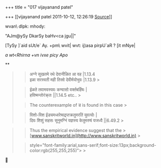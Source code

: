 +++
title = "017 vijayanand patel"

+++
[[vijayanand patel	2011-10-12, 12:26:19 [Source](https://groups.google.com/g/bvparishat/c/t66mMJhN7Vc)]]



wvan\\ dIpk: mhody:

"AJm@ySy DkarSy baHv\<ca jgu\|\|"

\[TySy \]\`aid sUt/e\` Ay. +pm\\ wvit\| wvt: ij)asa pirpU\`aR ? \[it mNye\|

*a wt\<Rhirna +vn ivxe picy Apo*

**

> 
> > 

> 
> > 
> > अग्ने सुखतमे रथे देवानीळित आ वह \|1.13.4  
> इळा सरस्वती मही तिस्रो देवीर्मयोभुवः \|1.13.9 >
> 
> > 
> > ईळते तवामवस्यवः कण्वासो वर्क्तबर्हिषः \|  
> हविष्मन्तोरंक्र्तः \|\|1.14.5 etc.. >
> 
> > 
> >   
> > 
> > 
> > The counterexample of ड is found in this case >
> 
> > 
> > विशो-विश ईड्यमध्वरेष्वद्र्प्तक्रतुमरतिं युवत्योः \|  
> दिवः शिशुं सहसः सूनुमग्निं यज्ञस्य केतुमरुषं यजध्यै \|\|6.49.2 >
> 
> > 
> >   
> > 
> > 

> 
> > 
> > Thus the empirical evidence suggest that the > [www.sanskritworld.in](http://www.sanskritworld.in) >
> 
> >  style="font-family:arial,sans-serif;font-size:13px;background-color:rgb(255,255,255)"> >
>   
> > 
> > 



